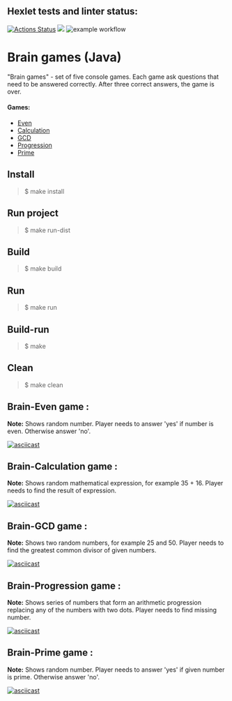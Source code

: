 ## Hexlet tests and linter status:
[![Actions Status](https://github.com/vviace/java-project-lvl1/workflows/hexlet-check/badge.svg)](https://github.com/vviace/java-project-lvl1/actions)
<a href="https://codeclimate.com/github/codeclimate/codeclimate/maintainability"><img src="https://api.codeclimate.com/v1/badges/a99a88d28ad37a79dbf6/maintainability" /></a>
![example workflow](https://github.com/vviace/java-project-lvl1/actions/workflows/main.yml/badge.svg)
# Brain games (Java)
"Brain games" - set of five console games. Each game ask questions that need to be answered correctly. After three correct answers, the game is over.
#### Games:
- [Even](#id-even) 
- [Calculation](#id-calc)
- [GCD](#id-gcd)
- [Progression](#id-progression)
- [Prime](#id-prime) 

## Install
> $ make install
## Run project
> $ make run-dist
## Build 
> $ make build
## Run
> $ make run
## Build-run
> $ make
## Clean
> $ make clean


## Brain-Even game : <div id='id-even'/>
**Note:** Shows random number. Player needs to answer 'yes' if number is even. Otherwise answer 'no'.

[![asciicast](https://asciinema.org/a/488745.svg)](https://asciinema.org/a/488745)

## Brain-Calculation game : <div id='id-calc'/>
**Note:** Shows random mathematical expression, for example 35 + 16. Player needs to find the result of expression.

[![asciicast](https://asciinema.org/a/FtCEvdRGabkY043vSfDw8XFwT.svg)](https://asciinema.org/a/FtCEvdRGabkY043vSfDw8XFwT)

## Brain-GCD game : <div id='id-gcd'/>
**Note:** Shows two random numbers, for example 25 and 50. Player needs to find the greatest common divisor of given numbers.

[![asciicast](https://asciinema.org/a/C0hFVpWrTamd3PnTSPhNy334c.svg)](https://asciinema.org/a/C0hFVpWrTamd3PnTSPhNy334c)

## Brain-Progression game : <div id='id-progression'/>
**Note:** Shows series of numbers that form an arithmetic progression replacing any of the numbers with two dots. Player needs to find missing number.

[![asciicast](https://asciinema.org/a/wN4frgBlVDXWGmsIOzKZ8RzvM.svg)](https://asciinema.org/a/wN4frgBlVDXWGmsIOzKZ8RzvM)

## Brain-Prime game : <div id='id-prime'/>
**Note:** Shows random number. Player needs to answer 'yes' if given number is prime. Otherwise answer 'no'.

[![asciicast](https://asciinema.org/a/hoN3h32wloh1Tb1zC1mMvL7K0.svg)](https://asciinema.org/a/hoN3h32wloh1Tb1zC1mMvL7K0)